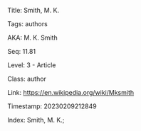 Title:  Smith, M. K.

Tags:   authors

AKA:    M. K. Smith

Seq:    11.81

Level:  3 - Article

Class:  author

Link:   https://en.wikipedia.org/wiki/Mksmith

Timestamp: 20230209212849

Index:  Smith, M. K.; 
